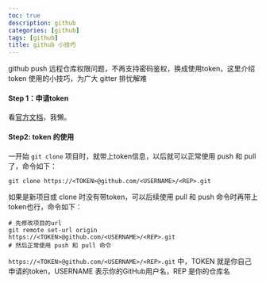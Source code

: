 ```yaml
---
toc: true
description: github
categories: [github]
tags: [github]
title: github 小技巧
---
```


github push 远程仓库权限问题，不再支持密码鉴权，换成使用token，这里介绍 token 使用的小技巧，为广大 gitter 排忧解难

#### Step 1：申请token
看[官方文档](https://docs.github.com/en/authentication/keeping-your-account-and-data-secure/creating-a-personal-access-token)，我懒。

#### Step2: token 的使用
一开始 `git clone` 项目时，就带上token信息，以后就可以正常使用 push 和 pull 了，命令如下：
```
git clone https://<TOKEN>@github.com/<USERNAME>/<REP>.git
```

如果是新项目或 clone 时没有带token，可以后续使用 pull 和 push 命令时再带上token也行，命令如下：
```
# 先修改项目的url
git remote set-url origin https://<TOKEN>@github.com/<USERNAME>/<REP>.git
# 然后正常使用 push 和 pull 命令
```
`https://<TOKEN>@github.com/<USERNAME>/<REP>.git` 中，TOKEN 就是你自己申请的token，USERNAME 表示你的GitHub用户名，REP 是你的仓库名



